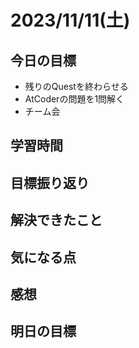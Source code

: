 # 2023/11/11(土)

## 今日の目標
* 残りのQuestを終わらせる
* AtCoderの問題を1問解く
* チーム会

## 学習時間

## 目標振り返り

## 解決できたこと

## 気になる点

## 感想

## 明日の目標
